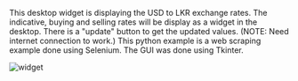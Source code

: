 This desktop widget is displaying the USD to LKR exchange rates. The indicative, buying and selling rates will be display as a widget in the desktop. There is a "update" button to get the updated values. (NOTE: Need internet connection to work.) This python example is a web scraping example done using Selenium. The GUI was done using Tkinter. 

![widget](https://github.com/ashanuyangoda/USD_to_LKR_Widget/assets/63528169/b8cbec45-f327-470f-8d86-bccc9831e931)
